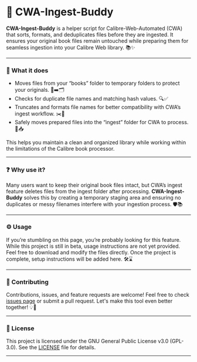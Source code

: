 # 🚀 CWA-Ingest-Buddy

**CWA-Ingest-Buddy** is a helper script for Calibre-Web-Automated (CWA) that sorts, formats, and deduplicates files before they are ingested. It ensures your original book files remain untouched while preparing them for seamless ingestion into your Calibre Web library. 📚✨

---

### 🔧 What it does

- Moves files from your “books” folder to temporary folders to protect your originals. 📂➡️🗂️  
- Checks for duplicate file names and matching hash values. 🔍✅  
- Truncates and formats file names for better compatibility with CWA’s ingest workflow. ✂️📝  
- Safely moves prepared files into the “ingest” folder for CWA to process. 🚚📥  

This helps you maintain a clean and organized library while working within the limitations of the Calibre book processor.

---

### ❓ Why use it?

Many users want to keep their original book files intact, but CWA’s ingest feature deletes files from the ingest folder after processing. **CWA-Ingest-Buddy** solves this by creating a temporary staging area and ensuring no duplicates or messy filenames interfere with your ingestion process. 🛡️📚

---

### ⚙️ Usage

If you’re stumbling on this page, you’re probably looking for this feature. While this project is still in beta, usage instructions are not yet provided. Feel free to download and modify the files directly. Once the project is complete, setup instructions will be added here. 🛠️⌛

---

### 🤝 Contributing

Contributions, issues, and feature requests are welcome! Feel free to check [issues page](https://github.com/angelicadvocate/CWA-Ingest-Buddy/issues) or submit a pull request. Let's make this tool even better together! 💡🐙

---

### 📄 License

This project is licensed under the GNU General Public License v3.0 (GPL-3.0). See the [LICENSE](LICENSE) file for details.

---
